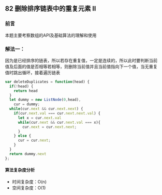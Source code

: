 ## 82 删除排序链表中的重复元素 II

### 前言
本题主要考察数组的API及基础算法的理解和使用


### 解法一：
因为是已经排序的链表，所以若存在重复值，一定是连续的，所以此时要判断当前值及后面的值是否相等若相等，则删除当前值并且当前值指向下一个值，当无重复值时跳出循环，接着遍历链表

```js
var deleteDuplicates = function(head) {
  if(!head) {
    return head
  }
  let dummy = new ListNode(0,head),
    cur = dummy;
  while(cur.next && cur.next.next) {
    if(cur.next.val === cur.next.next.val) {
      let x = cur.next.val
      while(cur.next && cur.next.val === x){
        cur.next = cur.next.next;
      }
    } else {
      cur = cur.next;
    }
  }
  return dummy.next
};
```

#### 算法复杂度分析
- 时间复杂度：O(n)
- 空间复杂度：O(1) 
&nbsp;
    